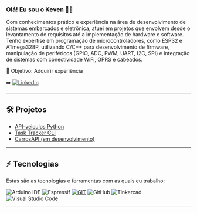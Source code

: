 ### Olá! Eu sou o Keven ✌🏼

Com conhecimentos prático  e experiência na área de desenvolvimento de sistemas embarcados e eletrônica, atuei em projetos que envolvem desde o levantamento de requisitos até a implementação de hardware e software. Tenho expertise em programação de microcontroladores, como ESP32 e ATmega328P, utilizando C/C++ para desenvolvimento de firmware, manipulação de periféricos (GPIO, ADC, PWM, UART, I2C, SPI) e integração de sistemas com conectividade WiFi, GPRS e cabeados.

🎯 Objetivo: Adquirir experiência


➡️ [![LinkedIn](https://img.shields.io/badge/LinkedIn-0077B5?style=for-the-badge&logo=linkedin&logoColor=white)](http://www.linkedin.com/in/keven-dos-santos-costa)

<hr>

## 🛠️ Projetos
- [API-veiculos Python](https://github.com/Keven-Costa/veiculos-api)
- [Task Tracker CLI](https://github.com/Keven-Costa/cli-task-tracker)
- [CarrosAPI (em desenvolvimento)](https://github.com/Keven-Costa/api-carros)

<hr>

## ⚡ Tecnologias

Estas são as tecnologias e ferramentas com as quais eu trabalho:


 ![Arduino IDE](https://img.shields.io/badge/Arduino_IDE-00979D?style=for-the-badge&logo=arduino&logoColor=white) ![Espressif](https://img.shields.io/badge/espressif-E7352C.svg?style=for-the-badge&logo=espressif&logoColor=white) [![GIT](https://img.shields.io/badge/GIT-E44C30?style=for-the-badge&logo=git&logoColor=white)](https://git-scm.com) ![GitHub](https://img.shields.io/badge/GitHub-100000?style=for-the-badge&logo=github&logoColor=white) 
![Tinkercad](https://img.shields.io/badge/Tinkercad-F39C11?style=for-the-badge&logo=tinkercad)
 ![Visual Studio Code](https://img.shields.io/badge/Visual_Studio_Code-0078D4?style=for-the-badge&logo=visual%20studio%20code&logoColor=white) 


<hr>

